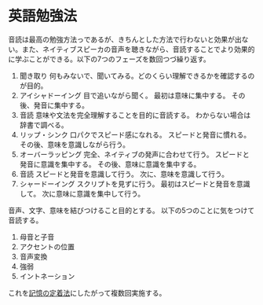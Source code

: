 # 英語勉強法
音読は最高の勉強方法っであるが、きちんとした方法で行わないと効果が出ない。また、ネイティブスピーカの音声を聴きながら、音読することでより効果的に学ぶことができる。以下の7つのフェーズを数回つづ繰り返す。

1. 聞き取り
    何もみないで、聞いてみる。どのくらい理解できるかを確認するのが目的。
2. アイシャドーイング
    目で追いながら聞く。
    最初は意味に集中する。
    その後、発音に集中する。
3. 音読
    意味や文法を完全理解することを目的に音読する。
    わからない場合は辞書で調べる。
4. リップ・シンク
    口パクでスピード感になれる。
    スピードと発音に慣れる。
    その後、意味を意識しながら行う。
5. オーバーラッピング
    完全、ネイティブの発声に合わせて行う。
    スピードと発音に意識を集中する。
    その後、意味に意識を集中する。
6. 音読
    スピードと発音を意識して行う。
    次に、意味を意識して行う。
7. シャードーイング
    スクリプトを見ずに行う。
    最初はスピードと発音を意識して。
    次に意味に意識を集中して行う。

音声、文字、意味を結びつけること目的とする。
以下の5つのことに気をつけて音読する。
1. 母音と子音
2. アクセントの位置
3. 音声変換
4. 強弱
5. イントネーション

これを[記憶の定着法](202105051553%20%E8%A8%98%E6%86%B6%E3%81%B8%E3%81%AE%E5%AE%9A%E7%9D%80%E6%B3%95.md)にしたがって複数回実施する。
